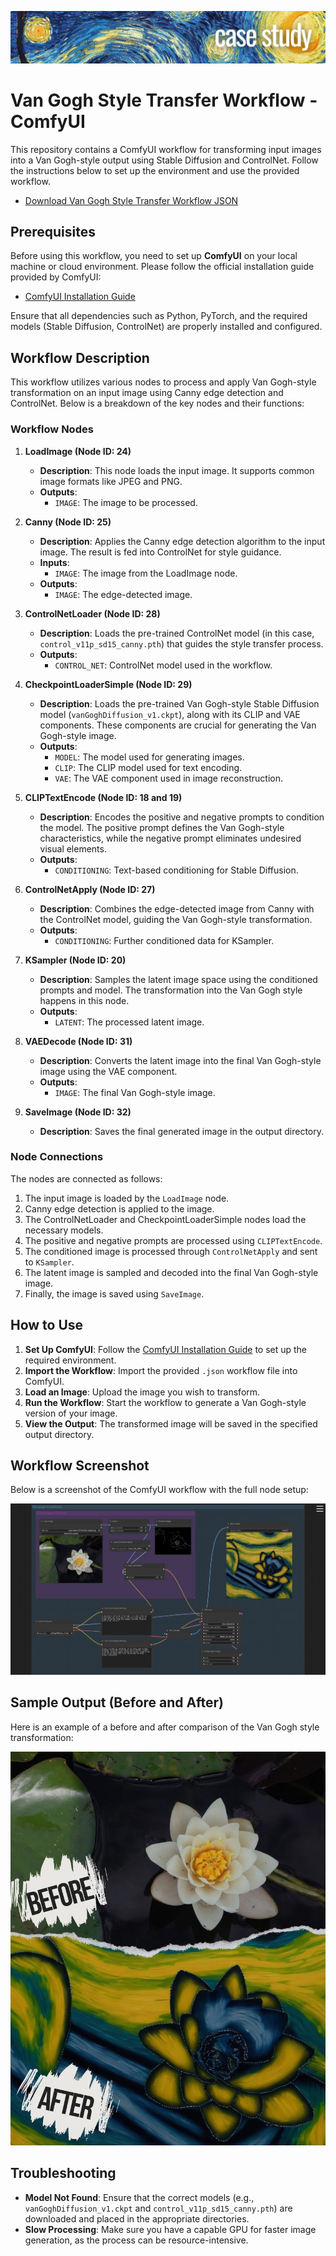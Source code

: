 ![ComfyUI Workflow](/cover_readme.jpg)
# Van Gogh Style Transfer Workflow - ComfyUI

This repository contains a ComfyUI workflow for transforming input images into a Van Gogh-style output using Stable Diffusion and ControlNet. Follow the instructions below to set up the environment and use the provided workflow.
- [Download Van Gogh Style Transfer Workflow JSON](/CaseStudy_130924.json)

## Prerequisites

Before using this workflow, you need to set up **ComfyUI** on your local machine or cloud environment. Please follow the official installation guide provided by ComfyUI:

- [ComfyUI Installation Guide](https://github.com/comfyanonymous/ComfyUI)

Ensure that all dependencies such as Python, PyTorch, and the required models (Stable Diffusion, ControlNet) are properly installed and configured.

## Workflow Description

This workflow utilizes various nodes to process and apply Van Gogh-style transformation on an input image using Canny edge detection and ControlNet. Below is a breakdown of the key nodes and their functions:

### Workflow Nodes

1. **LoadImage (Node ID: 24)**
   - **Description**: This node loads the input image. It supports common image formats like JPEG and PNG.
   - **Outputs**: 
     - `IMAGE`: The image to be processed.

2. **Canny (Node ID: 25)**
   - **Description**: Applies the Canny edge detection algorithm to the input image. The result is fed into ControlNet for style guidance.
   - **Inputs**: 
     - `IMAGE`: The image from the LoadImage node.
   - **Outputs**: 
     - `IMAGE`: The edge-detected image.

3. **ControlNetLoader (Node ID: 28)**
   - **Description**: Loads the pre-trained ControlNet model (in this case, `control_v11p_sd15_canny.pth`) that guides the style transfer process.
   - **Outputs**:
     - `CONTROL_NET`: ControlNet model used in the workflow.

4. **CheckpointLoaderSimple (Node ID: 29)**
   - **Description**: Loads the pre-trained Van Gogh-style Stable Diffusion model (`vanGoghDiffusion_v1.ckpt`), along with its CLIP and VAE components. These components are crucial for generating the Van Gogh-style image.
   - **Outputs**:
     - `MODEL`: The model used for generating images.
     - `CLIP`: The CLIP model used for text encoding.
     - `VAE`: The VAE component used in image reconstruction.

5. **CLIPTextEncode (Node ID: 18 and 19)**
   - **Description**: Encodes the positive and negative prompts to condition the model. The positive prompt defines the Van Gogh-style characteristics, while the negative prompt eliminates undesired visual elements.
   - **Outputs**:
     - `CONDITIONING`: Text-based conditioning for Stable Diffusion.

6. **ControlNetApply (Node ID: 27)**
   - **Description**: Combines the edge-detected image from Canny with the ControlNet model, guiding the Van Gogh-style transformation.
   - **Outputs**:
     - `CONDITIONING`: Further conditioned data for KSampler.

7. **KSampler (Node ID: 20)**
   - **Description**: Samples the latent image space using the conditioned prompts and model. The transformation into the Van Gogh style happens in this node.
   - **Outputs**:
     - `LATENT`: The processed latent image.

8. **VAEDecode (Node ID: 31)**
   - **Description**: Converts the latent image into the final Van Gogh-style image using the VAE component.
   - **Outputs**:
     - `IMAGE`: The final Van Gogh-style image.

9. **SaveImage (Node ID: 32)**
   - **Description**: Saves the final generated image in the output directory.

### Node Connections

The nodes are connected as follows:

1. The input image is loaded by the `LoadImage` node.
2. Canny edge detection is applied to the image.
3. The ControlNetLoader and CheckpointLoaderSimple nodes load the necessary models.
4. The positive and negative prompts are processed using `CLIPTextEncode`.
5. The conditioned image is processed through `ControlNetApply` and sent to `KSampler`.
6. The latent image is sampled and decoded into the final Van Gogh-style image.
7. Finally, the image is saved using `SaveImage`.

## How to Use

1. **Set Up ComfyUI**: Follow the [ComfyUI Installation Guide](https://github.com/comfyanonymous/ComfyUI) to set up the required environment.
2. **Import the Workflow**: Import the provided `.json` workflow file into ComfyUI.
3. **Load an Image**: Upload the image you wish to transform.
4. **Run the Workflow**: Start the workflow to generate a Van Gogh-style version of your image.
5. **View the Output**: The transformed image will be saved in the specified output directory.

## Workflow Screenshot

Below is a screenshot of the ComfyUI workflow with the full node setup:

![ComfyUI Workflow](/case_study_capture_130924.jpg)

## Sample Output (Before and After)

Here is an example of a before and after comparison of the Van Gogh style transformation:

![Before-After](/Before-after.jpg) 

## Troubleshooting

- **Model Not Found**: Ensure that the correct models (e.g., `vanGoghDiffusion_v1.ckpt` and `control_v11p_sd15_canny.pth`) are downloaded and placed in the appropriate directories.
- **Slow Processing**: Make sure you have a capable GPU for faster image generation, as the process can be resource-intensive.
